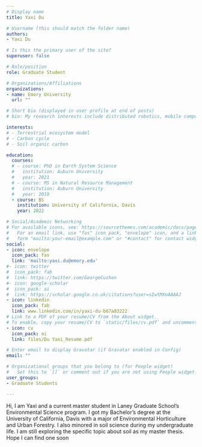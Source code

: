 ```yaml
---
# Display name
title: Yaxi Du

# Username (this should match the folder name)
authors:
- Yaxi Du

# Is this the primary user of the site?
superuser: false

# Role/position
role: Graduate Student

# Organizations/Affiliations
organizations:
- name: Emory University
  url: ""

# Short bio (displayed in user profile at end of posts)
# bio: My research interests include distributed robotics, mobile computing and programmable matter.

interests:
# - Terrestrial ecosystem model
# - Carbon cycle
# - Soil organic carbon

education:
  courses:
  # - course: PhD in Earth System Science
  #   institution: Auburn University
  #   year: 2021
  # - course: MS in Natural Resource Management
  #   institution: Auburn University
  #   year: 2019
  - course: BS 
    institution: University of California, Davis
    year: 2022

# Social/Academic Networking
# For available icons, see: https://sourcethemes.com/academic/docs/page-builder/#icons
#   For an email link, use "fas" icon pack, "envelope" icon, and a link in the
#   form "mailto:your-email@example.com" or "#contact" for contact widget.
social:
- icon: envelope
  icon_pack: fas
  link: 'mailto:yaxi.du@emory.edu'
#- icon: twitter
#  icon_pack: fab
#  link: https://twitter.com/GeorgeCushen
#- icon: google-scholar
#  icon_pack: ai
#  link: https://scholar.google.co.uk/citations?user=sIwtMXoAAAAJ
- icon: linkedin
  icon_pack: fab
  link: www.linkedin.com/in/yaxi-du-b67a83222
# Link to a PDF of your resume/CV from the About widget.
# To enable, copy your resume/CV to `static/files/cv.pdf` and uncomment the lines below.
- icon: cv
  icon_pack: ai
  link: files/Du Yaxi_Resume.pdf

# Enter email to display Gravatar (if Gravatar enabled in Config)
email: ""

# Organizational groups that you belong to (for People widget)
#   Set this to `[]` or comment out if you are not using People widget.
user_groups:
- Graduate Students

---
```


Hi, I am Yaxi and a current master student in Laney Graduate School’s Environmental Science program. I got my Bachelor’s degree at the University of California, Davis with a major of Environmental Horticulture and Urban Forestry. I also minored in soil science during my undergraduate life. I am still exploring the specific topic about soil as my master thesis. Hope I can find one soon
